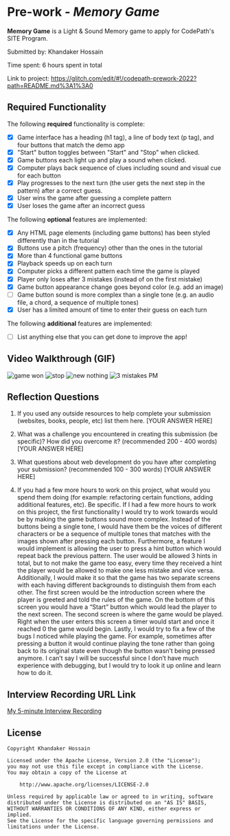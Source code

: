 # Pre-work - *Memory Game*

**Memory Game** is a Light & Sound Memory game to apply for CodePath's SITE Program. 

Submitted by: Khandaker Hossain

Time spent: 6 hours spent in total

Link to project: https://glitch.com/edit/#!/codepath-prework-2022?path=README.md%3A1%3A0

## Required Functionality

The following **required** functionality is complete:

* [x] Game interface has a heading (h1 tag), a line of body text (p tag), and four buttons that match the demo app
* [x] "Start" button toggles between "Start" and "Stop" when clicked. 
* [x] Game buttons each light up and play a sound when clicked. 
* [x] Computer plays back sequence of clues including sound and visual cue for each button
* [x] Play progresses to the next turn (the user gets the next step in the pattern) after a correct guess. 
* [x] User wins the game after guessing a complete pattern
* [x] User loses the game after an incorrect guess

The following **optional** features are implemented:

* [x] Any HTML page elements (including game buttons) has been styled differently than in the tutorial
* [x] Buttons use a pitch (frequency) other than the ones in the tutorial
* [x] More than 4 functional game buttons
* [x] Playback speeds up on each turn
* [x] Computer picks a different pattern each time the game is played
* [x] Player only loses after 3 mistakes (instead of on the first mistake)
* [x] Game button appearance change goes beyond color (e.g. add an image)
* [ ] Game button sound is more complex than a single tone (e.g. an audio file, a chord, a sequence of multiple tones)
* [x] User has a limited amount of time to enter their guess on each turn

The following **additional** features are implemented:

- [ ] List anything else that you can get done to improve the app!

## Video Walkthrough (GIF)
![game won](https://user-images.githubusercontent.com/90944924/161123836-987d291d-b9d2-4f56-91ff-180390b44029.gif)
![stop](https://user-images.githubusercontent.com/90944924/161125627-1cd6c8f8-62df-4189-8213-fa785bbca83a.gif)
![new nothing](https://user-images.githubusercontent.com/90944924/161129216-6e13909f-3fc0-4bc9-be1f-6803b562a54c.gif)
![3 mistakes PM](https://user-images.githubusercontent.com/90944924/161184583-24de76af-f77c-4a77-9c61-9de8932984bd.gif)

## Reflection Questions
1. If you used any outside resources to help complete your submission (websites, books, people, etc) list them here. 
[YOUR ANSWER HERE]

2. What was a challenge you encountered in creating this submission (be specific)? How did you overcome it? (recommended 200 - 400 words) 
[YOUR ANSWER HERE]

3. What questions about web development do you have after completing your submission? (recommended 100 - 300 words) 
[YOUR ANSWER HERE]

4. If you had a few more hours to work on this project, what would you spend them doing (for example: refactoring certain functions, adding additional features, etc). Be specific. 
If I had a few more hours to work on this project, the first functionality I would try to work towards would be by making the game buttons sound more complex. Instead of the buttons being a single tone, I would have them be the voices of different characters or be a sequence of multiple tones that matches with the images shown after pressing each button. Furthermore, a feature I would implement is allowing the user to press a hint button which would repeat back the previous pattern. The user would be allowed 3 hints in total, but to not make the game too easy, every time they received a hint the player would be allowed to make one less mistake and vice versa. Additionally, I would make it so that the game has two separate screens with each having different backgrounds to distinguish them from each other. The first screen would be the introduction screen where the player is greeted and told the rules of the game. On the bottom of this screen you would have a “Start” button which would lead the player to the next screen. The second screen is where the game would be played. Right when the user enters this screen a timer would start and once it reached 0 the game would begin. Lastly, I would try to fix a few of the bugs I noticed while playing the game. For example, sometimes after pressing a button it would continue playing the tone rather than going back to its original state even though the button wasn’t being pressed anymore. I can’t say I will be successful since I don’t have much experience with debugging, but I would try to look it up online and learn how to do it.

## Interview Recording URL Link

[My 5-minute Interview Recording](your-link-here)


## License

    Copyright Khandaker Hossain

    Licensed under the Apache License, Version 2.0 (the "License");
    you may not use this file except in compliance with the License.
    You may obtain a copy of the License at

        http://www.apache.org/licenses/LICENSE-2.0

    Unless required by applicable law or agreed to in writing, software
    distributed under the License is distributed on an "AS IS" BASIS,
    WITHOUT WARRANTIES OR CONDITIONS OF ANY KIND, either express or implied.
    See the License for the specific language governing permissions and
    limitations under the License.
